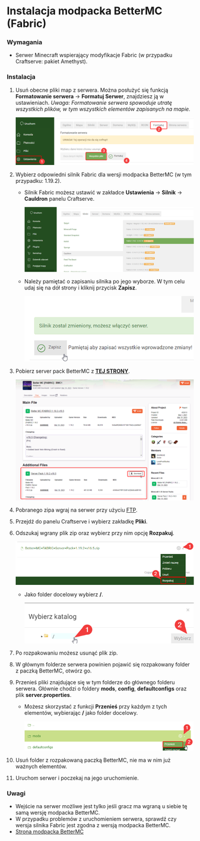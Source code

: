 # Instalacja modpacka BetterMC (Fabric)

### Wymagania

* Serwer Minecraft wspierający modyfikacje Fabric (w przypadku Craftserve: pakiet Amethyst).

### Instalacja

1. Usuń obecne pliki map z serwera. Można posłużyć się funkcją **Formatowanie serwera** -> **Formatuj Serwer**, znajdziesz ją w ustawieniach.
*Uwaga: Formatowanie serwera spowoduje utratę wszystkich plików, w tym wszystkich elementów zapisanych na mapie.*

    ![image](img/bettermc/format.png)
2. Wybierz odpowiedni silnik Fabric dla wersji modpacka BetterMC (w tym przypadku: 1.19.2).
   - Silnik Fabric możesz ustawić w zakładce **Ustawienia** -> **Silnik** -> **Cauldron** panelu Craftserve.
   
     ![image](img/bettermc/select_engine.png)
   - Należy pamiętać o zapisaniu silnika po jego wyborze. W tym celu udaj się na dół strony i kliknij przycisk **Zapisz**.
   
     ![image](img/bettermc/save_engine.png)
3. Pobierz server pack BetterMC z [**TEJ STRONY**](https://www.curseforge.com/minecraft/modpacks/better-mc-fabric/files).

    ![image](img/bettermc/download_serverpack.png)
4. Pobranego zipa wgraj na serwer przy użyciu [FTP](ftp.md).
5. Przejdź do panelu Craftserve i wybierz zakładkę **Pliki**.
6. Odszukaj wgrany plik zip oraz wybierz przy nim opcję **Rozpakuj**.

    ![image](img/bettermc/unzip.png)
    - Jako folder docelowy wybierz **/**.

      ![image](img/bettermc/operation_destination.png)
7. Po rozpakowaniu możesz usunąć plik zip.
8. W głównym folderze serwera powinien pojawić się rozpakowany folder z paczką BetterMC, otwórz go.
9. Przenieś pliki znajdujące się w tym folderze do głównego folderu serwera. Głównie chodzi o foldery **mods**, **config**, **defaultconfigs** oraz plik **server.properties**.
    - Możesz skorzystać z funkcji **Przenieś** przy każdym z tych elementów, wybierając **/** jako folder docelowy.

      ![image](img/bettermc/move.png)
10. Usuń folder z rozpakowaną paczką BetterMC, nie ma w nim już ważnych elementów.
11. Uruchom serwer i poczekaj na jego uruchomienie.

### Uwagi
- Wejście na serwer możliwe jest tylko jeśli gracz ma wgraną u siebie tę samą wersję modpacka BetterMC. 
- W przypadku problemów z uruchomieniem serwera, sprawdź czy wersja silnika Fabric jest zgodna z wersją modpacka BetterMC.
- [Strona modpacka BetterMC](https://www.curseforge.com/minecraft/modpacks/better-mc-fabric)

